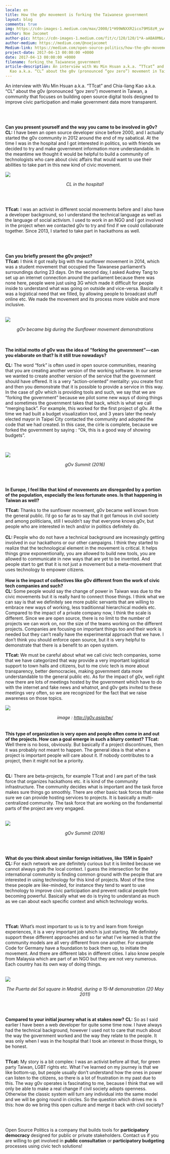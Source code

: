 ```yaml
---
locale: en
title: How the g0v movement is forking the Taiwanese government
layout: blog
comments: true
img: https://cdn-images-1.medium.com/max/2000/1*H99WNXXR2ico79MS8zM_yw.png
author: Noe Jacomet
author-pic: https://cdn-images-1.medium.com/fit/c/120/120/1*A-aABA8MNLeKXIpYLu4IUA.jpeg
author-medium: https://medium.com/@noejacomet
Medium-link: https://medium.com/open-source-politics/how-the-g0v-movement-is-forking-the-taiwanese-government-74b7cce0e92b
project-date: 2017-04-13 00:00:00 +0000
date: 2017-04-13 00:00:00 +0000
filename: forking_the_Taiwanese_government
article-description: An interview with Wu Min Hsuan a.k.a. “TTcat” and Chia-liang
  Kao a.k.a. “CL” about the g0v (pronounced “gov zero”) movement in Taiwan...
---
```

<div class = "blogcontent">

An interview with Wu Min Hsuan a.k.a. “TTcat” and Chia-liang Kao a.k.a. “CL” about the g0v (pronounced “gov zero”) movement in Taiwan, a community that focuses on building open source digital tools designed to improve civic participation and make government data more transparent.

<br><br>

<b>Can you present yourself and the way you came to be involved in g0v?</b>
<br>
<b>CL:</b> I have been an open source developer since before 2000, and I actually started the g0v community in 2012 around the end of my sabatical. At the time I was in the hospital and I got interested in politics, so with friends we decided to try and make government information more understandable. In the meantime we thought it would be helpful to build a community of technologists who care about civic affairs that would want to use their abilities to take part in this new kind of civic movement.
<br>

<img src = "https://cdn-images-1.medium.com/max/960/1*JnaI114hcSVUbqG31kMdtw.png"><center><i>CL in the hospital!</i></center>

<br><br>

<b>TTcat:</b> I was an activist in different social movements before and I also have a developer background, so I understand the technical language as well as the language of social activism. I used to work in an NGO and I got involved in the project when we contacted g0v to try and find if we could collaborate together. Since 2013, I started to take part in hackathons as well.

<br><br>

<b>Can you briefly present the g0v project?</b>
<br>
<b>TTcat:</b> I think it got really big with the sunflower movement in 2014, which was a student movement that occupied the Taiwanese parliament’s surroundings during 23 days. On the second day, I asked Audrey Tang to set up an internet connection around the parliament because there was none here, people were just using 3G which made it difficult for people inside to understand what was going on outside and vice-versa. Basically it was a logistical need that we filled, by allowing people to broadcast stuff online etc. We made the movement and its process more visible and more inclusive.

<br><img src = "https://cdn-images-1.medium.com/max/960/1*YBlUqpn-FAFVAA02U7ZW0Q.jpeg"><center><i>gOv became big during the Sunflower movement demonstrations</i></center><br><br>

<b>The initial motto of g0v was the idea of “forking the government” — can you elaborate on that? Is it still true nowadays?</b><br>

<b>CL:</b> The word “fork” is often used in open source communities, meaning that you are creating another version of the working software. In our sense we wanted to create another version of the service that the government should have offered. It is a very “action-oriented” mentality: you create first and then you demonstrate that it is possible to provide a service in this way. In the case of g0v which is providing tools and such, we say that we are “forking the government” because we pilot some new ways of doing things and sometimes the government takes that back, which is what we call “merging back”. For example, this worked for the first project of g0v. At the time we had built a budget visualization tool, and 3 years later the newly elected mayor in Taipei City contacted the community and adopted the code that we had created. In this case, the cirle is complete, because we forked the government by saying : “Ok, this is a good way of showing budgets”.

<br>

<img src = "https://cdn-images-1.medium.com/max/960/1*cbVyghGWr8wPIF0kDw9lsQ.jpeg"><center><i>gOv Summit (2016)</i></center>

<br><br>

<b>In Europe, I feel like that kind of movements are disregarded by a portion of the population, especially the less fortunate ones. Is that happening in Taiwan as well?</b>

<b>TTcat:</b> Thanks to the sunflower movement, g0v became well known from the general public. I’d go so far as to say that it got famous in civil society and among politicians, still I wouldn’t say that everyone knows g0v, but people who are interested in tech and/or in politics definitely do.
<br><br>
<b>CL: </b>People who do not have a technical background are increasingly getting involved in our hackathons or our other campaigns. I think they started to realize that the technological element in the movement is critical. It helps things grow exponentionally, you are allowed to build new tools, you are allowed to communicate in new ways that are yet to be invented. And people start to get that it is not just a movement but a meta-movement that uses technology to empower citizens.
<br><br>
<b>How is the impact of collectives like g0v different from the work of civic tech companies and such?</b>
<br>
<b>CL: </b>Some people would say the change of power in Taiwan was due to the civic movements but it is really hard to connect those things. I think what we can say is that we definitely see more public servants that are willing to embrace new ways of working, less traditionnal hierarchical models etc. Compared to the impact of a private company now, I think the scale is different. Since we are open source, there is no limit to the number of projects we can work on, nor the size of the teams working on the different projects. Companies are focusing on important things too and their work is needed but they can’t really have the experimental approach that we have. I don’t think you should enforce open source, but it is very helpful to demonstrate that there is a benefit to an open system.

<b>TTcat: </b>We must be careful about what we call civic tech companies, some that we have categorized that way provide a very important logistical support to town halls and citizens, but to me civic tech is more about transparency, better democracies, making government data more understandable to the general public etc. As for the impact of g0v, well right now there are lots of meetings hosted by the government which have to do with the internet and fake news and whatnot, and g0v gets invited to these meetings very often, so we are recognized for the fact that we raise awareness on those topics.
<br>

<img src = "https://cdn-images-1.medium.com/max/960/1*GN68TvmMaZp8dj28HabwPA.jpeg"><center><i>image : http://g0v.asia/tw/</i></center>
<br><br>
<b>This type of organization is very open and people often come in and out of the projects. How can a goal emerge in such a blurry context?</b>
<b>TTcat:</b> Well there is no boss, obviously. But basically if a project discontinues, then it was probably not meant to happen. The general idea is that when a project is important people will care about it. If nobody contributes to a project, then it might not be a priority.
<br><br>

<b>CL:</b> There are beta-projects, for example TTcat and I are part of the task force that organizes hackathons etc. it is kind of the community infrastructure. The community decides what is important and the task force makes sure things go smoothly. There are other basic task forces that make sure we can provide hosting services to projects. It is basically a multi-centralized community. The task force that are working on the fondamental parts of the project are very engaged.

<br><img src = "https://cdn-images-1.medium.com/max/1200/1*JIRDDzbyLGtqqScR_g5a-Q.jpeg"><center><i>gOv Summit (2016)</i></center>

<br><br>

<b>What do you think about similar foreign initiatives, like 15M in Spain?</b>
<br>
<b>CL: </b>For each network we are definitely curious but it is limited because we cannot always grab the local context. I guess the intersection for the international community is finding common ground with the people that are interested in using technology for this kind of projects. Most of the time these people are like-minded, for instance they tend to want to use technology to improve civic participation and prevent radical people from becoming powerful. Basically what we do is trying to understand as much as we can about each specific context and which technology works.


<br><br>

<b>TTcat: </b>What’s most important to us is to try and learn from foreign experiences, it is a very important job which is just starting. We definitely support these different approaches and so far what I’ve learned is that the community models are all very different from one another. For example Code for Germany have a foundation to back them up, to initiate the movement. And there are different labs in different cities. I also know people from Malaysia which are part of an NGO but they are not very numerous. Each country has its own way of doing things.

<br> <img src = "https://cdn-images-1.medium.com/max/960/1*dsOo7q_wRL96Tj9mrFmB1w.jpeg"><center><i>The Puerta del Sol square in Madrid, during a 15-M demonstration (20 May 2011)</i></center>

<br><br>

<b>Compared to your initial journey what is at stakes now?</b>
<b>CL:</b> So as I said earlier I have been a web developer for quite some time now. I have always had the technical background, however I used not to care that much about the way the government worked and the way they relate to the people. It was only when I was in the hospital that I took an interest in those things, to be honest.
<br><br>

<b>TTcat:</b> My story is a bit complex: I was an activist before all that, for green party Taiwan, LGBT rights etc. What I’ve learned on my journey is that we like bottom-up, but people usually don’t understand how the ones in power can listen to the citizens, so there is a lot of frustration in my past due to this. The way g0v operates is fascinating to me, because I think that we will only be able to make a real change if civil society adopts openness. Otherwise the classic system will turn any individual into the same model and we will be going round in circles. So the question which drives me is this: how do we bring this open culture and merge it back with civil society?</div>
<br><br>
<div class="citation">Open Source Politics is a company that builds tools for <b>participatory democracy</b> designed for public or private stakeholders. Contact us if you are willing to get involved in <b>public consultation</b> or <b>participatory budgeting</b> processes using civic tech solutions! <br></div>